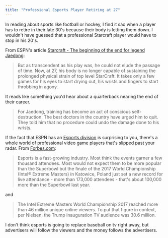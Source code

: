 ```yaml
---
title: "Professional Esports Player Retiring at 27"
---
```

<p>In reading about sports like football or hockey, I find it sad when a player has to retire in their late 30's because their body is letting them down. I wouldn't have guessed that a professional Starcraft player would have to stop in his 20's.</p>
<p>From ESPN's article <a href="https://www.espn.com/esports/story/_/id/20848130/starcraft-beginning-end-legend-jaedong">Starcraft - The beginning of the end for legend Jaedong</a>:</p>
<blockquote><p>
  But as transcendent as his play was, he could not elude the passage of time. Now, at 27, his body is no longer capable of sustaining the prolonged physical strain of top level StarCraft. It takes only a few games for his eyes to start drying out, his wrists and fingers to start throbbing in agony.
</p></blockquote>
<p>It reads like something you'd hear about a quarterback nearing the end of their career.</p>
<blockquote><p>
  For Jaedong, training has become an act of conscious self-destruction. The best doctors in the country have urged him to quit. They told him that no procedure could undo the damage done to his wrists.
</p></blockquote>
<p>If the fact that ESPN has an <a href="https://www.espn.com/esports/">Esports division</a> is surprising to you, there's a whole world of professional video game players that's slipped past your radar. From <a href="https://www.forbes.com/sites/paularmstrongtech/2017/03/16/46-million-watched-live-esports-event-10-million-more-than-trump-inauguration-broadcast/#678d4b0591f4">Forbes.com</a>:</p>
<blockquote><p>
  Esports is a fast-growing industry. Most think the events garner a few thousand attendees. Most would not expect them to be more popular than the Superbowl but the finale of the 2017 World Championship (Intel® Extreme Masters) in Katowice, Poland just set a new record for live attendance - more than 173,000 attendees - that's about 100,000 more than the Superbowl last year.
</p></blockquote>
<p>and</p>
<blockquote><p>
  The Intel Extreme Masters World Championship 2017 reached more than 46 million unique online viewers. To put that figure in context, per Nielsen, the Trump inauguration TV audience was 30.6 million.
</p></blockquote>
<p>I don't think esports is going to replace baseball on tv right away, but advertisers will follow the viewers and the money follows the advertisers.</p>
